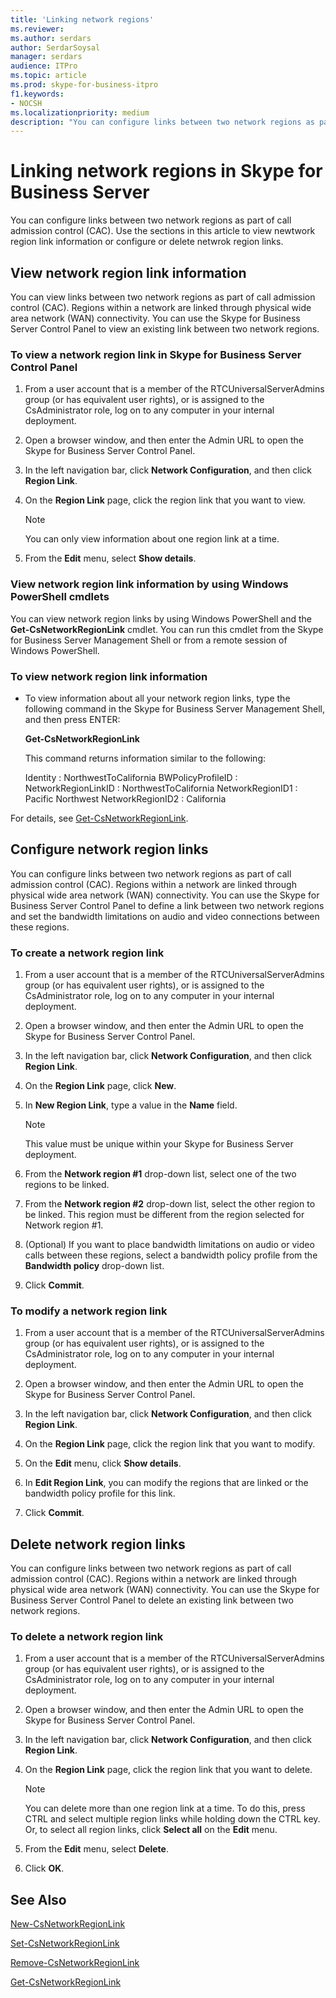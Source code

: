 ```yaml
---
title: 'Linking network regions'
ms.reviewer: 
ms.author: serdars
author: SerdarSoysal
manager: serdars
audience: ITPro
ms.topic: article
ms.prod: skype-for-business-itpro
f1.keywords:
- NOCSH
ms.localizationpriority: medium
description: "You can configure links between two network regions as part of call admission control (CAC). "
---
```



# Linking network regions in Skype for Business Server

You can configure links between two network regions as part of call admission control (CAC). Use the sections in this article to view newtwork region link information or configure or delete netwrok region links. 

## View network region link information 

You can view links between two network regions as part of call admission control (CAC). Regions within a network are linked through physical wide area network (WAN) connectivity. You can use the Skype for Business Server Control Panel to view an existing link between two network regions. 


### To view a network region link in Skype for Business Server Control Panel

1.  From a user account that is a member of the RTCUniversalServerAdmins group (or has equivalent user rights), or is assigned to the CsAdministrator role, log on to any computer in your internal deployment.

2.  Open a browser window, and then enter the Admin URL to open the Skype for Business Server Control Panel. 

3.  In the left navigation bar, click **Network Configuration**, and then click **Region Link**.

4.  On the **Region Link** page, click the region link that you want to view.
    
    > [!NOTE]
    > You can only view information about one region link at a time.

5.  From the **Edit** menu, select **Show details**.

### View network region link information by using Windows PowerShell cmdlets

You can view network region links by using Windows PowerShell and the **Get-CsNetworkRegionLink** cmdlet. You can run this cmdlet from the Skype for Business Server Management Shell or from a remote session of Windows PowerShell. 


### To view network region link information

  - To view information about all your network region links, type the following command in the Skype for Business Server Management Shell, and then press ENTER:
    
    **Get-CsNetworkRegionLink**
    
    This command returns information similar to the following:
    
       Identity            : NorthwestToCalifornia
       BWPolicyProfileID   :
       NetworkRegionLinkID : NorthwestToCalifornia
       NetworkRegionID1    : Pacific Northwest
       NetworkRegionID2    : California


For details, see [Get-CsNetworkRegionLink](/powershell/module/skype/Get-CsNetworkRegionLink).


## Configure network region links 

You can configure links between two network regions as part of call admission control (CAC). Regions within a network are linked through physical wide area network (WAN) connectivity. You can use the Skype for Business Server Control Panel to define a link between two network regions and set the bandwidth limitations on audio and video connections between these regions.

### To create a network region link

1.  From a user account that is a member of the RTCUniversalServerAdmins group (or has equivalent user rights), or is assigned to the CsAdministrator role, log on to any computer in your internal deployment.

2.  Open a browser window, and then enter the Admin URL to open the Skype for Business Server Control Panel. 

3.  In the left navigation bar, click **Network Configuration**, and then click **Region Link**.

4.  On the **Region Link** page, click **New**.

5.  In **New Region Link**, type a value in the **Name** field.
 
    > [!NOTE]  
    > This value must be unique within your Skype for Business Server deployment.

6.  From the **Network region \#1** drop-down list, select one of the two regions to be linked.

7.  From the **Network region \#2** drop-down list, select the other region to be linked. This region must be different from the region selected for Network region \#1.

8.  (Optional) If you want to place bandwidth limitations on audio or video calls between these regions, select a bandwidth policy profile from the **Bandwidth policy** drop-down list.

9.  Click **Commit**.

### To modify a network region link

1.  From a user account that is a member of the RTCUniversalServerAdmins group (or has equivalent user rights), or is assigned to the CsAdministrator role, log on to any computer in your internal deployment.

2.  Open a browser window, and then enter the Admin URL to open the Skype for Business Server Control Panel. 

3.  In the left navigation bar, click **Network Configuration**, and then click **Region Link**.

4.  On the **Region Link** page, click the region link that you want to modify.

5.  On the **Edit** menu, click **Show details**.

6.  In **Edit Region Link**, you can modify the regions that are linked or the bandwidth policy profile for this link.

7.  Click **Commit**.


## Delete network region links

You can configure links between two network regions as part of call admission control (CAC). Regions within a network are linked through physical wide area network (WAN) connectivity. You can use the Skype for Business Server Control Panel to delete an existing link between two network regions. 

### To delete a network region link

1.  From a user account that is a member of the RTCUniversalServerAdmins group (or has equivalent user rights), or is assigned to the CsAdministrator role, log on to any computer in your internal deployment.

2.  Open a browser window, and then enter the Admin URL to open the Skype for Business Server Control Panel. 

3.  In the left navigation bar, click **Network Configuration**, and then click **Region Link**.

4.  On the **Region Link** page, click the region link that you want to delete.
 
    > [!NOTE]  
    > You can delete more than one region link at a time. To do this, press CTRL and select multiple region links while holding down the CTRL key. Or, to select all region links, click <STRONG>Select all</STRONG> on the <STRONG>Edit</STRONG> menu.

5.  From the **Edit** menu, select **Delete**.

6.  Click **OK**.


## See Also

[New-CsNetworkRegionLink](/powershell/module/skype/New-CsNetworkRegionLink)  

[Set-CsNetworkRegionLink](/powershell/module/skype/Set-CsNetworkRegionLink)  

[Remove-CsNetworkRegionLink](/powershell/module/skype/Remove-CsNetworkRegionLink)  

[Get-CsNetworkRegionLink](/powershell/module/skype/Get-CsNetworkRegionLink)